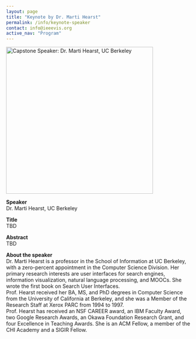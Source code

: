 ```yaml
---
layout: page
title: "Keynote by Dr. Marti Hearst"
permalink: /info/keynote-speaker
contact: info@ieeevis.org
active_nav: "Program"
---
```


<img src="/year/2022/assets/carousel/marti_hearst.jpg"
alt="Capstone Speaker: Dr. Marti Hearst, UC Berkeley" 
style="height:400px"
/>
<br/>

<p><b>Speaker</b> <br/>Dr. Marti Hearst, UC Berkeley</p>

<p><b>Title</b> <br/>TBD</p>

<p><b>Abstract</b> <br/>
TBD
</p>

<p><b>About the speaker</b><br/>Dr. Marti Hearst is a professor in the School of Information at UC Berkeley, with a zero-percent appointment in the Computer Science Division. Her primary research interests are user interfaces for search engines, information visualization, natural language processing, and MOOCs. She wrote the first book on Search User Interfaces.
<br/>
Prof. Hearst received her BA, MS, and PhD degrees in Computer Science from the University of California at Berkeley, and she was a Member of the Research Staff at Xerox PARC from 1994 to 1997.
<br/>
Prof. Hearst has received an NSF CAREER award, an IBM Faculty Award, two Google Research Awards, an Okawa Foundation Research Grant, and four Excellence in Teaching Awards. She is an ACM Fellow, a member of the CHI Academy and a SIGIR Fellow. </p>
